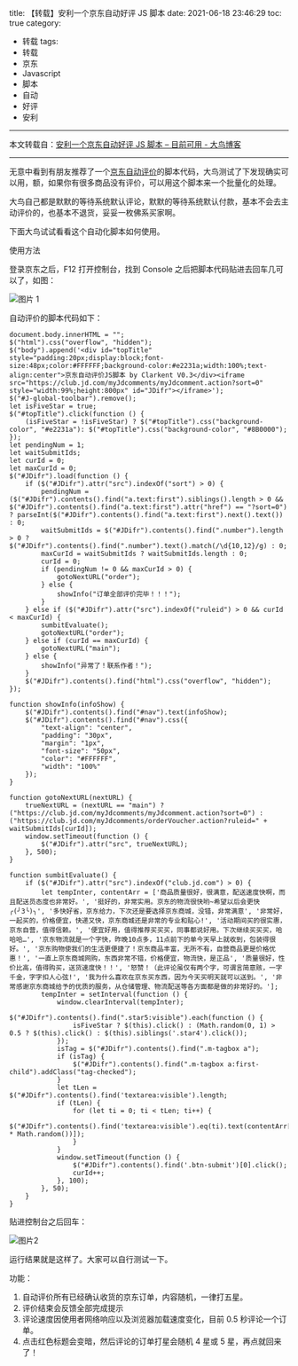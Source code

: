 title: 【转载】安利一个京东自动好评 JS 脚本
date: 2021-06-18 23:46:29
toc: true
category: 
 - 转载
tags: 
 - 转载
 - 京东
 - Javascript
 - 脚本
 - 自动
 - 好评
 - 安利
---

本文转载自：[安利一个京东自动好评 JS 脚本 – 目前可用 - 大鸟博客](https://www.daniao.org/4776.html)

---

无意中看到有朋友推荐了一个[京东自动评价](https://www.daniao.org/tag/%e4%ba%ac%e4%b8%9c%e8%87%aa%e5%8a%a8%e8%af%84%e4%bb%b7/)的脚本代码，大鸟测试了下发现确实可以用，额，如果你有很多商品没有评价，可以用这个脚本来一个批量化的处理。


<!-- more -->


大鸟自己都是默默的等待系统默认评论，默默的等待系统默认付款，基本不会去主动评价的，也基本不退货，妥妥一枚佛系买家啊。

下面大鸟试试看看这个自动化脚本如何使用。

使用方法

登录京东之后，F12 打开控制台，找到 Console 之后把脚本代码贴进去回车几可以了，如图：

![图片 1](https://b3logfile.com/file/2021/06/solo-fetchupload-175888704059838038-da924ce1.png)

自动评价的脚本代码如下：

```
document.body.innerHTML = "";
$("html").css("overflow", "hidden");
$("body").append('<div id="topTitle" style="padding:20px;display:block;font-size:48px;color:#FFFFFF;background-color:#e2231a;width:100%;text-align:center">京东自动评价JS脚本 by Clarkent V0.3</div><iframe src="https://club.jd.com/myJdcomments/myJdcomment.action?sort=0" style="width:99%;height:800px" id="JDifr"></iframe>');
$("#J-global-toolbar").remove();
let isFiveStar = true;
$("#topTitle").click(function () {
    (isFiveStar = !isFiveStar) ? $("#topTitle").css("background-color", "#e2231a"): $("#topTitle").css("background-color", "#8B0000");
});
let pendingNum = 1;
let waitSubmitIds;
let curId = 0;
let maxCurId = 0;
$("#JDifr").load(function () {
    if ($("#JDifr").attr("src").indexOf("sort") > 0) {
        pendingNum = ($("#JDifr").contents().find("a.text:first").siblings().length > 0 && $("#JDifr").contents().find("a.text:first").attr("href") == "?sort=0") ? parseInt($("#JDifr").contents().find("a.text:first").next().text()) : 0;
        waitSubmitIds = $("#JDifr").contents().find(".number").length > 0 ? $("#JDifr").contents().find(".number").text().match(/\d{10,12}/g) : 0;
        maxCurId = waitSubmitIds ? waitSubmitIds.length : 0;
        curId = 0;
        if (pendingNum != 0 && maxCurId > 0) {
            gotoNextURL("order");
        } else {
            showInfo("订单全部评价完毕！！！");
        }
    } else if ($("#JDifr").attr("src").indexOf("ruleid") > 0 && curId < maxCurId) {
        sumbitEvaluate();
        gotoNextURL("order");
    } else if (curId == maxCurId) {
        gotoNextURL("main");
    } else {
        showInfo("异常了！联系作者！");
    }
    $("#JDifr").contents().find("html").css("overflow", "hidden");
});

function showInfo(infoShow) {
    $("#JDifr").contents().find("#nav").text(infoShow);
    $("#JDifr").contents().find("#nav").css({
        "text-align": "center",
        "padding": "30px",
        "margin": "1px",
        "font-size": "50px",
        "color": "#FFFFFF",
        "width": "100%"
    });
}

function gotoNextURL(nextURL) {
    trueNextURL = (nextURL == "main") ? ("https://club.jd.com/myJdcomments/myJdcomment.action?sort=0") : ("https://club.jd.com/myJdcomments/orderVoucher.action?ruleid=" + waitSubmitIds[curId]);
    window.setTimeout(function () {
        $("#JDifr").attr("src", trueNextURL);
    }, 500);
}

function sumbitEvaluate() {
    if ($("#JDifr").attr("src").indexOf("club.jd.com") > 0) {
        let tempInter, contentArr = ['商品质量很好，很满意，配送速度快啊，而且配送员态度也非常好。', '挺好的，非常实用。京东的物流很快哟~希望以后会更快╭(╯3╰)╮', '多快好省，京东给力，下次还是要选择京东商城，没错，非常满意', '非常好，一起买的，价格便宜，快递又快，京东商城还是非常的专业和贴心!', '活动期间买的很实惠，京东自营，值得信赖。', '便宜好用，值得推荐买买买，同事都说好用。下次继续买买买，哈哈哈…', '京东物流就是一个字快，昨晚10点多，11点前下的单今天早上就收到，包装得很好。', '京东购物使我们的生活更便捷了！京东商品丰富，无所不有，自营商品更是价格优惠！', '一直上京东商城网购，东西非常不错，价格便宜，物流快，是正品', '质量很好，性价比高，值得购买，送货速度快！！', '怒赞！（此评论虽仅有两个字，可谓言简意赅，一字千金，字字扣人心弦!', '我为什么喜欢在京东买东西，因为今天买明天就可以送到。', '非常感谢京东商城给予的优质的服务，从仓储管理、物流配送等各方面都是做的非常好的。'];
        tempInter = setInterval(function () {
            window.clearInterval(tempInter);
            $("#JDifr").contents().find(".star5:visible").each(function () {
                isFiveStar ? $(this).click() : (Math.random(0, 1) > 0.5 ? $(this).click() : $(this).siblings('.star4').click());
            });
            isTag = $("#JDifr").contents().find(".m-tagbox a");
            if (isTag) {
                $("#JDifr").contents().find(".m-tagbox a:first-child").addClass("tag-checked");
            }
            let tLen = $("#JDifr").contents().find('textarea:visible').length;
            if (tLen) {
                for (let ti = 0; ti < tLen; ti++) {
                    $("#JDifr").contents().find('textarea:visible').eq(ti).text(contentArr[Math.floor(contentArr.length * Math.random())]);
                }
            }
            window.setTimeout(function () {
                $("#JDifr").contents().find('.btn-submit')[0].click();
                curId++;
            }, 100);
        }, 50);
    }
}
```

贴进控制台之后回车：

![图片2](https://b3logfile.com/file/2021/06/solo-fetchupload-1416412391508915186-451757c9.png)

运行结果就是这样了。大家可以自行测试一下。

功能：

1. 自动评价所有已经确认收货的京东订单，内容随机，一律打五星。
2. 评价结束会反馈全部完成提示
3. 评论速度因使用者网络响应以及浏览器加载速度变化，目前 0.5 秒评论一个订单。
4. 点击红色标题会变暗，然后评论的订单打星会随机 4 星或 5 星，再点就回来了！
